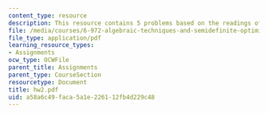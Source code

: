 ```yaml
---
content_type: resource
description: This resource contains 5 problems based on the readings of the course.
file: /media/courses/6-972-algebraic-techniques-and-semidefinite-optimization-spring-2006/a58a6c49faca5a1e226112fb4d229c48_hw2.pdf
file_type: application/pdf
learning_resource_types:
- Assignments
ocw_type: OCWFile
parent_title: Assignments
parent_type: CourseSection
resourcetype: Document
title: hw2.pdf
uid: a58a6c49-faca-5a1e-2261-12fb4d229c48
---
```

